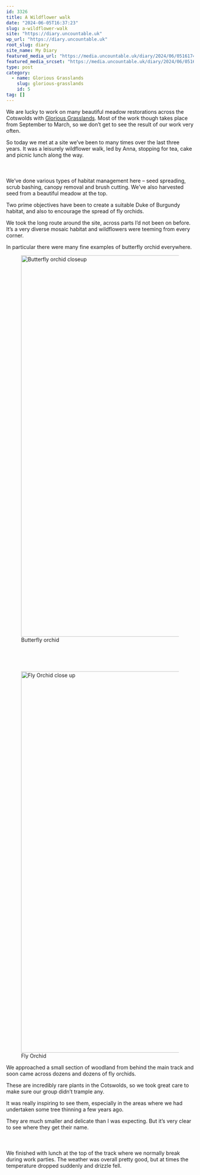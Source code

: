 ```yaml
---
id: 3326
title: A Wildflower walk
date: "2024-06-05T16:37:23"
slug: a-wildflower-walk
site: "https://diary.uncountable.uk"
wp_url: "https://diary.uncountable.uk"
root_slug: diary
site_name: My Diary
featured_media_url: "https://media.uncountable.uk/diary/2024/06/05161749/IMG20240605103344.webp"
featured_media_srcset: "https://media.uncountable.uk/diary/2024/06/05161749/IMG20240605103344-300x176.webp 300w, https://media.uncountable.uk/diary/2024/06/05161749/IMG20240605103344-1024x599.webp 1024w, https://media.uncountable.uk/diary/2024/06/05161749/IMG20240605103344-150x150.webp 150w, https://media.uncountable.uk/diary/2024/06/05161749/IMG20240605103344-640x374.webp 640w, https://media.uncountable.uk/diary/2024/06/05161749/IMG20240605103344.webp 2000w"
type: post
category:
  - name: Glorious Grasslands
    slug: glorious-grasslands
    id: 5
tag: []
---
```



<p>We are lucky to work on many beautiful meadow restorations across the Cotswolds with <a href="https://www.cotswolds-nl.org.uk/looking-after/our-grasslands-projects/glorious-cotswolds-grasslands/">Glorious Grasslands</a>.  Most of the work though takes place from September to March, so we don&#8217;t get to see the result of our work very often.</p>



<p>So today we met at a site we&#8217;ve been to many times over the last three years.  It was a leisurely wildflower walk, led by Anna, stopping for tea, cake and picnic lunch along the way.</p>


<style>.kb-row-layout-id3326_395106-ea > .kt-row-column-wrap{align-content:start;}:where(.kb-row-layout-id3326_395106-ea > .kt-row-column-wrap) > .wp-block-kadence-column{justify-content:start;}.kb-row-layout-id3326_395106-ea > .kt-row-column-wrap{column-gap:var(--global-kb-gap-md, 2rem);row-gap:var(--global-kb-gap-md, 2rem);padding-top:var(--global-kb-spacing-sm, 1.5rem);padding-bottom:var(--global-kb-spacing-sm, 1.5rem);grid-template-columns:repeat(2, minmax(0, 1fr));}.kb-row-layout-id3326_395106-ea > .kt-row-layout-overlay{opacity:0.30;}@media all and (max-width: 1024px){.kb-row-layout-id3326_395106-ea > .kt-row-column-wrap{grid-template-columns:repeat(2, minmax(0, 1fr));}}@media all and (max-width: 767px){.kb-row-layout-id3326_395106-ea > .kt-row-column-wrap{grid-template-columns:minmax(0, 1fr);}.kb-row-layout-id3326_395106-ea > .kt-row-column-wrap > .wp-block-kadence-column:nth-of-type(1){order:2;}.kb-row-layout-id3326_395106-ea > .kt-row-column-wrap > .wp-block-kadence-column:nth-of-type(2){order:1;}.kb-row-layout-id3326_395106-ea > .kt-row-column-wrap > .wp-block-kadence-column:nth-of-type(3){order:12;}.kb-row-layout-id3326_395106-ea > .kt-row-column-wrap > .wp-block-kadence-column:nth-of-type(4){order:11;}.kb-row-layout-id3326_395106-ea > .kt-row-column-wrap > .wp-block-kadence-column:nth-of-type(5){order:22;}.kb-row-layout-id3326_395106-ea > .kt-row-column-wrap > .wp-block-kadence-column:nth-of-type(6){order:21;}.kb-row-layout-id3326_395106-ea > .kt-row-column-wrap > .wp-block-kadence-column:nth-of-type(7){order:32;}.kb-row-layout-id3326_395106-ea > .kt-row-column-wrap > .wp-block-kadence-column:nth-of-type(8){order:31;}}</style><div class="kb-row-layout-wrap kb-row-layout-id3326_395106-ea alignnone wp-block-kadence-rowlayout"><div class="kt-row-column-wrap kt-has-2-columns kt-row-layout-equal kt-tab-layout-inherit kt-mobile-layout-row kt-row-valign-top">
<style>.kadence-column3326_ef4ed8-6a > .kt-inside-inner-col,.kadence-column3326_ef4ed8-6a > .kt-inside-inner-col:before{border-top-left-radius:0px;border-top-right-radius:0px;border-bottom-right-radius:0px;border-bottom-left-radius:0px;}.kadence-column3326_ef4ed8-6a > .kt-inside-inner-col{column-gap:var(--global-kb-gap-sm, 1rem);}.kadence-column3326_ef4ed8-6a > .kt-inside-inner-col{flex-direction:column;}.kadence-column3326_ef4ed8-6a > .kt-inside-inner-col > .aligncenter{width:100%;}.kadence-column3326_ef4ed8-6a > .kt-inside-inner-col:before{opacity:0.3;}.kadence-column3326_ef4ed8-6a{position:relative;}@media all and (max-width: 1024px){.kadence-column3326_ef4ed8-6a > .kt-inside-inner-col{flex-direction:column;justify-content:center;}}@media all and (max-width: 767px){.kadence-column3326_ef4ed8-6a > .kt-inside-inner-col{flex-direction:column;justify-content:center;}}</style>
<div class="wp-block-kadence-column kadence-column3326_ef4ed8-6a"><div class="kt-inside-inner-col">
<p>We&#8217;ve done various types of habitat management here &#8211; seed spreading, scrub bashing, canopy removal and brush cutting.  We&#8217;ve also harvested seed from a beautiful meadow at the top.</p>



<p>Two prime objectives have been to create a suitable Duke of Burgundy habitat, and also to encourage the spread of fly orchids.</p>



<p>We took the long route around the site, across parts I&#8217;d not been on before.  It&#8217;s a very diverse mosaic habitat and wildflowers were teeming from every corner.</p>



<p>In particular there were many fine examples of butterfly orchid everywhere.</p>
</div></div>


<style>.kadence-column3326_d55d4f-44 > .kt-inside-inner-col,.kadence-column3326_d55d4f-44 > .kt-inside-inner-col:before{border-top-left-radius:0px;border-top-right-radius:0px;border-bottom-right-radius:0px;border-bottom-left-radius:0px;}.kadence-column3326_d55d4f-44 > .kt-inside-inner-col{column-gap:var(--global-kb-gap-sm, 1rem);}.kadence-column3326_d55d4f-44 > .kt-inside-inner-col{flex-direction:column;}.kadence-column3326_d55d4f-44 > .kt-inside-inner-col > .aligncenter{width:100%;}.kadence-column3326_d55d4f-44 > .kt-inside-inner-col:before{opacity:0.3;}.kadence-column3326_d55d4f-44{position:relative;}@media all and (max-width: 1024px){.kadence-column3326_d55d4f-44 > .kt-inside-inner-col{flex-direction:column;justify-content:center;}}@media all and (max-width: 767px){.kadence-column3326_d55d4f-44 > .kt-inside-inner-col{flex-direction:column;justify-content:center;}}</style>
<div class="wp-block-kadence-column kadence-column3326_d55d4f-44"><div class="kt-inside-inner-col">
<figure class="wp-block-image size-large"><img loading="lazy" decoding="async" width="576" height="1024" src="https://media.uncountable.uk/diary/2024/06/05161754/IMG20240605102718-576x1024.webp" alt="Butterfly orchid closeup" class="wp-image-3329" srcset="https://media.uncountable.uk/diary/2024/06/05161754/IMG20240605102718-576x1024.webp 576w, https://media.uncountable.uk/diary/2024/06/05161754/IMG20240605102718-169x300.webp 169w, https://media.uncountable.uk/diary/2024/06/05161754/IMG20240605102718-360x640.webp 360w, https://media.uncountable.uk/diary/2024/06/05161754/IMG20240605102718-scaled.webp 1440w" sizes="auto, (max-width: 576px) 100vw, 576px" /><figcaption class="wp-element-caption">Butterfly orchid</figcaption></figure>
</div></div>

</div></div>

<style>.kb-row-layout-id3326_668750-72 > .kt-row-column-wrap{align-content:start;}:where(.kb-row-layout-id3326_668750-72 > .kt-row-column-wrap) > .wp-block-kadence-column{justify-content:start;}.kb-row-layout-id3326_668750-72 > .kt-row-column-wrap{column-gap:var(--global-kb-gap-md, 2rem);row-gap:var(--global-kb-gap-md, 2rem);padding-top:var(--global-kb-spacing-sm, 1.5rem);padding-bottom:var(--global-kb-spacing-sm, 1.5rem);grid-template-columns:repeat(2, minmax(0, 1fr));}.kb-row-layout-id3326_668750-72 > .kt-row-layout-overlay{opacity:0.30;}@media all and (max-width: 1024px){.kb-row-layout-id3326_668750-72 > .kt-row-column-wrap{grid-template-columns:repeat(2, minmax(0, 1fr));}}@media all and (max-width: 767px){.kb-row-layout-id3326_668750-72 > .kt-row-column-wrap{grid-template-columns:minmax(0, 1fr);}}</style><div class="kb-row-layout-wrap kb-row-layout-id3326_668750-72 alignnone wp-block-kadence-rowlayout"><div class="kt-row-column-wrap kt-has-2-columns kt-row-layout-equal kt-tab-layout-inherit kt-mobile-layout-row kt-row-valign-top">
<style>.kadence-column3326_fbcfa5-4f > .kt-inside-inner-col,.kadence-column3326_fbcfa5-4f > .kt-inside-inner-col:before{border-top-left-radius:0px;border-top-right-radius:0px;border-bottom-right-radius:0px;border-bottom-left-radius:0px;}.kadence-column3326_fbcfa5-4f > .kt-inside-inner-col{column-gap:var(--global-kb-gap-sm, 1rem);}.kadence-column3326_fbcfa5-4f > .kt-inside-inner-col{flex-direction:column;}.kadence-column3326_fbcfa5-4f > .kt-inside-inner-col > .aligncenter{width:100%;}.kadence-column3326_fbcfa5-4f > .kt-inside-inner-col:before{opacity:0.3;}.kadence-column3326_fbcfa5-4f{position:relative;}@media all and (max-width: 1024px){.kadence-column3326_fbcfa5-4f > .kt-inside-inner-col{flex-direction:column;justify-content:center;}}@media all and (max-width: 767px){.kadence-column3326_fbcfa5-4f > .kt-inside-inner-col{flex-direction:column;justify-content:center;}}</style>
<div class="wp-block-kadence-column kadence-column3326_fbcfa5-4f"><div class="kt-inside-inner-col">
<figure class="wp-block-image size-large"><img loading="lazy" decoding="async" width="576" height="1024" src="https://media.uncountable.uk/diary/2024/06/05161751/IMG20240605105711-576x1024.webp" alt="Fly Orchid close up" class="wp-image-3328" srcset="https://media.uncountable.uk/diary/2024/06/05161751/IMG20240605105711-576x1024.webp 576w, https://media.uncountable.uk/diary/2024/06/05161751/IMG20240605105711-169x300.webp 169w, https://media.uncountable.uk/diary/2024/06/05161751/IMG20240605105711-360x640.webp 360w, https://media.uncountable.uk/diary/2024/06/05161751/IMG20240605105711-scaled.webp 1440w" sizes="auto, (max-width: 576px) 100vw, 576px" /><figcaption class="wp-element-caption">Fly Orchid</figcaption></figure>
</div></div>


<style>.kadence-column3326_3a3c10-cc > .kt-inside-inner-col,.kadence-column3326_3a3c10-cc > .kt-inside-inner-col:before{border-top-left-radius:0px;border-top-right-radius:0px;border-bottom-right-radius:0px;border-bottom-left-radius:0px;}.kadence-column3326_3a3c10-cc > .kt-inside-inner-col{column-gap:var(--global-kb-gap-sm, 1rem);}.kadence-column3326_3a3c10-cc > .kt-inside-inner-col{flex-direction:column;}.kadence-column3326_3a3c10-cc > .kt-inside-inner-col > .aligncenter{width:100%;}.kadence-column3326_3a3c10-cc > .kt-inside-inner-col:before{opacity:0.3;}.kadence-column3326_3a3c10-cc{position:relative;}@media all and (max-width: 1024px){.kadence-column3326_3a3c10-cc > .kt-inside-inner-col{flex-direction:column;justify-content:center;}}@media all and (max-width: 767px){.kadence-column3326_3a3c10-cc > .kt-inside-inner-col{flex-direction:column;justify-content:center;}}</style>
<div class="wp-block-kadence-column kadence-column3326_3a3c10-cc"><div class="kt-inside-inner-col">
<p>We approached a small section of woodland from behind the main track and soon came across dozens and dozens of fly orchids.  </p>



<p>These are incredibly rare plants in the Cotswolds, so we took great care to make sure our group didn&#8217;t trample any.</p>



<p>It was really inspiring to see them, especially in the areas where we had undertaken some tree thinning a few years ago.</p>



<p>They are much smaller and delicate than I was expecting.  But it&#8217;s very clear to see where they get their name.</p>
</div></div>

</div></div>


<p>We finished with lunch at the top of the track where we normally break during work parties.  The weather was overall pretty good, but at times the temperature dropped suddenly and drizzle fell.  </p>
